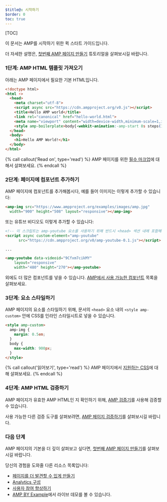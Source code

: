 ```yaml
---
$title@: 시작하기
$order: 0
toc: true
---
```

[TOC]

이 문서는 AMP를 시작하기 위한 퀵 스타트 가이드입니다.

더 자세한 설명은, [첫번째 AMP 페이지 만들기](/ko/docs/tutorials/create.html)
튜토리얼을 살펴보시길 바랍니다.

### 1단계: AMP HTML 템플릿 가져오기

아래는 AMP 페이지에서 필요한 기본 HTML입니다.

```html
<!doctype html>
<html ⚡>
  <head>
    <meta charset="utf-8">
    <script async src="https://cdn.ampproject.org/v0.js"></script>
    <title>Hello AMP world</title>
    <link rel="canonical" href="hello-world.html">
    <meta name="viewport" content="width=device-width,minimum-scale=1,initial-scale=1">
    <style amp-boilerplate>body{-webkit-animation:-amp-start 8s steps(1,end) 0s 1 normal both;-moz-animation:-amp-start 8s steps(1,end) 0s 1 normal both;-ms-animation:-amp-start 8s steps(1,end) 0s 1 normal both;animation:-amp-start 8s steps(1,end) 0s 1 normal both}@-webkit-keyframes -amp-start{from{visibility:hidden}to{visibility:visible}}@-moz-keyframes -amp-start{from{visibility:hidden}to{visibility:visible}}@-ms-keyframes -amp-start{from{visibility:hidden}to{visibility:visible}}@-o-keyframes -amp-start{from{visibility:hidden}to{visibility:visible}}@keyframes -amp-start{from{visibility:hidden}to{visibility:visible}}</style><noscript><style amp-boilerplate>body{-webkit-animation:none;-moz-animation:none;-ms-animation:none;animation:none}</style></noscript>
  </head>
  <body>
    <h1>Hello AMP World!</h1>
  </body>
</html>
```

{% call callout('Read on', type='read') %}
AMP 페이지를 위한 [필수 마크업](/ko/docs/reference/spec.html#required-markup)에 대해서 살펴보세요.
{% endcall %}

### 2단계: 페이지에 컴포넌트 추가하기

AMP 페이지에 컴포넌트를 추가해봅시다, 예를 들어 이미지는 이렇게 추가할 수 있습니다:

```html
<amp-img src="https://www.ampproject.org/examples/images/amp.jpg"
  width="900" height="508" layout="responsive"></amp-img>
```

또는 유튜브 비디오도 이렇게 추가할 수 있습니다:

```html
<!-- 이 스크립트는 amp-youtube 요소를 사용하기 위해 반드시 <head> 섹션 내에 포함해야합니다. -->
<script async custom-element="amp-youtube"
      src="https://cdn.ampproject.org/v0/amp-youtube-0.1.js"></script>

...

<amp-youtube data-videoid="9Cfxm7cikMY"
    layout="responsive"
    width="480" height="270"></amp-youtube>
```

외에도 더 많은 컴포넌트를 넣을 수 있습니다.
[AMP에서 사용 가능한 컴포넌트](/ko/docs/reference/components.html) 목록을 살펴보세요.

### 3단계: 요소 스타일하기

AMP 페이지의 요소를 스타일하기 위해, 문서의 `<head>` 요소 내의
`<style amp-custom>` 안에 CSS를 인라인 스타일시트로 넣을 수 있습니다.

```html
<style amp-custom>
  amp-img {
    margin: 0.5em;
  }
  body {
    max-width: 900px;
  }
</style>
```

{% call callout('읽어보기', type='read') %}
AMP 페이지에서 [지원하는 CSS](/ko/docs/guides/responsive/style_pages.html)에 대해 살펴보세요.
{% endcall %}

### 4단계: AMP HTML 검증하기

AMP 페이지가 유효한 AMP HTML인 지 확인하기 위해,
[AMP 검증기](https://validator.ampproject.org/)를 사용해 검증할 수 있습니다.

사용 가능한 다른 검증 도구를 살펴보려면, [AMP 페이지
검증하기](/ko/docs/guides/validate.html)를 살펴보시길 바랍니다.

### 다음 단계

AMP 페이지의 기본을 더 깊이 살펴보고 싶다면, [첫번째 AMP 페이지
만들기](/ko/docs/tutorials/create.html)를 살펴보시길 바랍니다.

당신의 경험을 도와줄 다른 리소스 목록입니다:

* [페이지를 더 발견할 수 있게 만들기](/ko/docs/guides/discovery.html)
* [Analytics 구성](/ko/docs/guides/analytics_amp.html)
* [사용자 참여 향상하기](/ko/docs/guides/engagement.html)
* [AMP BY Example](https://ampbyexample.com/)에서 라이브 데모를 볼 수 있습니다.
